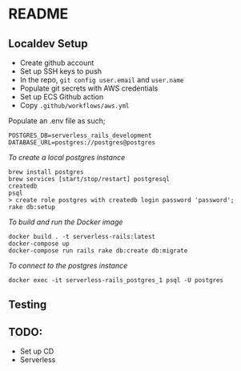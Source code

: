 # README

## Localdev Setup

* Create github account
* Set up SSH keys to push
* In the repo, `git config user.email` and `user.name`
* Populate git secrets with AWS credentials
* Set up ECS Github action
* Copy `.github/workflows/aws.yml`

Populate an .env file as such;

```
POSTGRES_DB=serverless_rails_development
DATABASE_URL=postgres://postgres@postgres
```

*To create a local postgres instance*
```
brew install postgres
brew services [start/stop/restart] postgresql
createdb
psql
> create role postgres with createdb login password 'password';
rake db:setup
```

*To build and run the Docker image*
```
docker build . -t serverless-rails:latest
docker-compose up
docker-compose run rails rake db:create db:migrate
```

*To connect to the postgres instance*
```
docker exec -it serverless-rails_postgres_1 psql -U postgres
```

## Testing

## TODO:
 * Set up CD
 * Serverless
